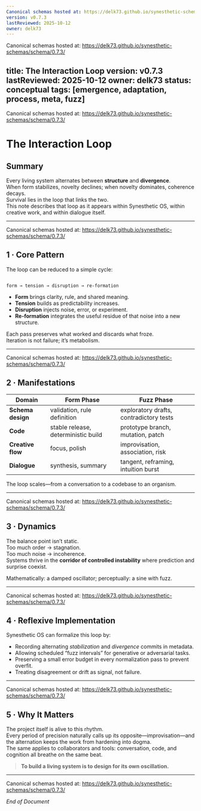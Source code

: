 ```yaml
---
Canonical schemas hosted at: https://delk73.github.io/synesthetic-schemas/schema/0.7.3/
version: v0.7.3
lastReviewed: 2025-10-12
owner: delk73
---
```

Canonical schemas hosted at: https://delk73.github.io/synesthetic-schemas/schema/0.7.3/

title: The Interaction Loop
version: v0.7.3
lastReviewed: 2025-10-12
owner: delk73
status: conceptual
tags: [emergence, adaptation, process, meta, fuzz]
---
Canonical schemas hosted at: https://delk73.github.io/synesthetic-schemas/schema/0.7.3/

# The Interaction Loop

## Summary
Every living system alternates between **structure** and **divergence**.  
When form stabilizes, novelty declines; when novelty dominates, coherence decays.  
Survival lies in the loop that links the two.  
This note describes that loop as it appears within Synesthetic OS, within creative work, and within dialogue itself.

---
Canonical schemas hosted at: https://delk73.github.io/synesthetic-schemas/schema/0.7.3/

## 1 · Core Pattern
The loop can be reduced to a simple cycle:

```

form → tension → disruption → re-formation

```

- **Form** brings clarity, rule, and shared meaning.  
- **Tension** builds as predictability increases.  
- **Disruption** injects noise, error, or experiment.  
- **Re-formation** integrates the useful residue of that noise into a new structure.

Each pass preserves what worked and discards what froze.  
Iteration is not failure; it’s metabolism.

---
Canonical schemas hosted at: https://delk73.github.io/synesthetic-schemas/schema/0.7.3/

## 2 · Manifestations
| Domain | Form Phase | Fuzz Phase |
|---------|-------------|------------|
| **Schema design** | validation, rule definition | exploratory drafts, contradictory tests |
| **Code** | stable release, deterministic build | prototype branch, mutation, patch |
| **Creative flow** | focus, polish | improvisation, association, risk |
| **Dialogue** | synthesis, summary | tangent, reframing, intuition burst |

The loop scales—from a conversation to a codebase to an organism.

---
Canonical schemas hosted at: https://delk73.github.io/synesthetic-schemas/schema/0.7.3/

## 3 · Dynamics
The balance point isn’t static.  
Too much order → stagnation.  
Too much noise → incoherence.  
Systems thrive in the **corridor of controlled instability** where prediction and surprise coexist.

Mathematically: a damped oscillator; perceptually: a sine with fuzz.

---
Canonical schemas hosted at: https://delk73.github.io/synesthetic-schemas/schema/0.7.3/

## 4 · Reflexive Implementation
Synesthetic OS can formalize this loop by:
- Recording alternating *stabilization* and *divergence* commits in metadata.  
- Allowing scheduled “fuzz intervals” for generative or adversarial tasks.  
- Preserving a small error budget in every normalization pass to prevent overfit.  
- Treating disagreement or drift as signal, not failure.

---
Canonical schemas hosted at: https://delk73.github.io/synesthetic-schemas/schema/0.7.3/

## 5 · Why It Matters
The project itself is alive to this rhythm.  
Every period of precision naturally calls up its opposite—improvisation—and the alternation keeps the work from hardening into dogma.  
The same applies to collaborators and tools: conversation, code, and cognition all breathe on the same beat.

> **To build a living system is to design for its own oscillation.**

---
Canonical schemas hosted at: https://delk73.github.io/synesthetic-schemas/schema/0.7.3/

*End of Document*